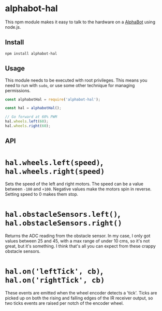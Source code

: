 alphabot-hal
===

This npm module makes it easy to talk to the hardware on a [AlphaBot](http://www.waveshare.com/wiki/AlphaBot) using node.js.

Install
---
```
npm install alphabot-hal
```

Usage
---
This module needs to be executed with root privileges. This means you need to run with `sudo`, or use some other technique for managing permissions.

```javascript
const alphabotHal = require('alphabot-hal');

const hal = alphabotHal();

// Go forward at 60% PWM
hal.wheels.left(60);
hal.wheels.right(60);
```

API
---
# `hal.wheels.left(speed)`, `hal.wheels.right(speed)`

Sets the speed of the left and right motors. The speed can be a value between `-100` and `+100`. Negative values make the motors spin in reverse. Setting speed to 0 makes them stop.

# `hal.obstacleSensors.left()`, `hal.obstacleSensors.right()`

Returns the ADC reading from the obstacle sensor. In my case, I only got values between 25 and 45, with a max range of under 10 cms, so it's not great, but it's something. I think that's all you can expect from these crappy obstacle sensors.

# `hal.on('leftTick', cb)`, `hal.on('rightTick', cb)`

These events are emitted when the wheel encoder detects a 'tick'. Ticks are picked up on both the rising and falling edges of the IR receiver output, so two ticks events are raised per notch of the encoder wheel.
